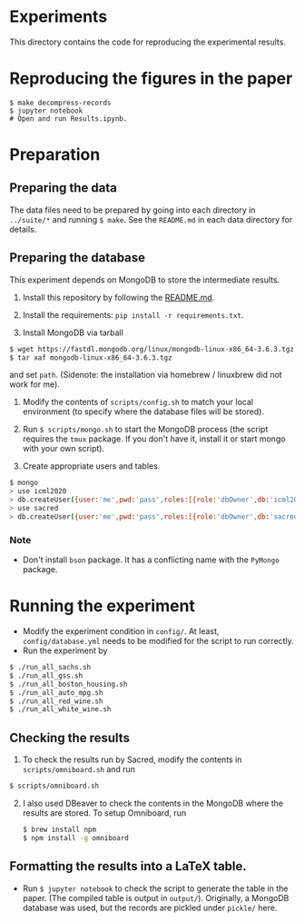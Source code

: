 # Experiments
This directory contains the code for reproducing the experimental results.

# Reproducing the figures in the paper
```
$ make decompress-records
$ jupyter notebook
# Open and run Results.ipynb.
```

# Preparation
## Preparing the data
The data files need to be prepared by going into each directory in `../suite/*` and running `$ make`.
See the `README.md` in each data directory for details.

## Preparing the database
This experiment depends on MongoDB to store the intermediate results.

1. Install this repository by following the [README.md](https://github.com/takeshi-teshima/incorporating-causal-graphical-prior-knowledge-into-predictive-modeling-via-simple-data-augmentation/blob/master/README.md).

1. Install the requirements: `pip install -r requirements.txt`.

1. Install MongoDB via tarball
  ```sh
  $ wget https://fastdl.mongodb.org/linux/mongodb-linux-x86_64-3.6.3.tgz
  $ tar xaf mongodb-linux-x86_64-3.6.3.tgz
  ```
  and set `path`.
  (Sidenote: the installation via homebrew / linuxbrew did not work for me).

1. Modify the contents of `scripts/config.sh` to match your local environment (to specify where the database files will be stored).

1. Run `$ scripts/mongo.sh` to start the MongoDB process (the script requires the `tmux` package. If you don't have it, install it or start mongo with your own script).

1. Create appropriate users and tables.
  ```sh
  $ mongo
  > use icml2020
  > db.createUser({user:'me',pwd:'pass',roles:[{role:'dbOwner',db:'icml2020'}]})
  > use sacred
  > db.createUser({user:'me',pwd:'pass',roles:[{role:'dbOwner',db:'sacred'}]})
  ```

### Note
- Don't install `bson` package. It has a conflicting name with the `PyMongo` package.

# Running the experiment

- Modify the experiment condition in `config/`. At least, `config/database.yml` needs to be modified for the script to run correctly.
- Run the experiment by

```bash
$ ./run_all_sachs.sh
$ ./run_all_gss.sh
$ ./run_all_boston_housing.sh
$ ./run_all_auto_mpg.sh
$ ./run_all_red_wine.sh
$ ./run_all_white_wine.sh
```

## Checking the results
1. To check the results run by Sacred, modify the contents in `scripts/omniboard.sh` and run
  ```bash
  $ scripts/omniboard.sh
  ```

2. I also used DBeaver to check the contents in the MongoDB where the results are stored.
   To setup Omniboard, run
   ```bash
   $ brew install npm
   $ npm install -g omniboard
   ```

## Formatting the results into a LaTeX table.
- Run `$ jupyter notebook` to check the script to generate the table in the paper. (The compiled table is output in `output/`).
  Originally, a MongoDB database was used, but the records are pickled under `pickle/` here.
